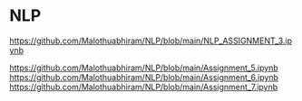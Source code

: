 # NLP
https://github.com/Malothuabhiram/NLP/blob/main/NLP_ASSIGNMENT_3.ipynb

https://github.com/Malothuabhiram/NLP/blob/main/Assignment_5.ipynb
https://github.com/Malothuabhiram/NLP/blob/main/Assignment_6.ipynb
https://github.com/Malothuabhiram/NLP/blob/main/Assignment_7.ipynb

